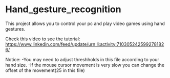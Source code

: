 # Hand_gesture_recognition

This project allows you to control your pc and play video games using hand gestures.

Check this video to see the tutorial: https://www.linkedin.com/feed/update/urn:li:activity:7103052425992781826/

Notice: -You may need to adjust threshholds in this file according to your hand size.
        -If the mouse cursor movement is very slow you can change the offset of the movement(25 in this file)
